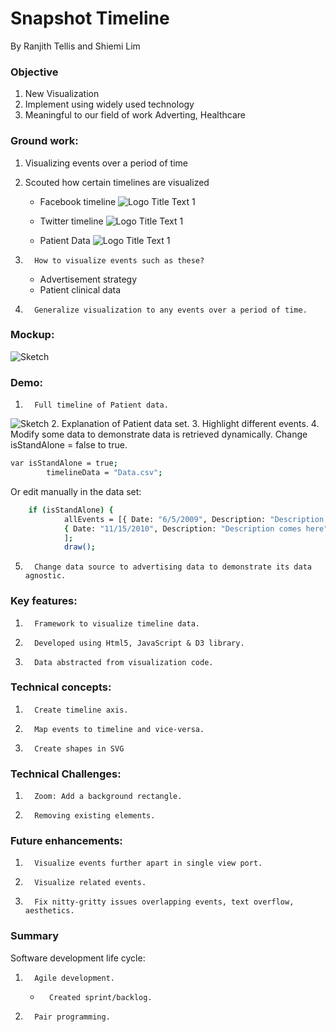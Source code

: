 
# Snapshot Timeline
By Ranjith Tellis and Shiemi Lim

### Objective

1. New Visualization
2. Implement using widely used technology
3. Meaningful to our field of work Adverting, Healthcare

 

### Ground work:

1. Visualizing events over a period of time
2. Scouted how certain timelines are visualized

    * Facebook timeline
    ![](https://github.com/Shemster/shemster.github.io/blob/master/images/timelinefacebook.png "Logo Title Text 1")

    * Twitter timeline
![](https://github.com/Shemster/shemster.github.io/blob/master/images/timelimetwitter.png "Logo Title Text 1")

    * Patient Data
![](https://github.com/Shemster/shemster.github.io/blob/master/images/PatientHistory.png "Logo Title Text 1")


3.       How to visualize events such as these?
    * Advertisement strategy
    * Patient clinical data

4.       Generalize visualization to any events over a period of time.

### Mockup:

![Sketch](https://github.com/Shemster/shemster.github.io/blob/master/images/sketch.png "Logo Title Text 1")

### Demo:

1.       Full timeline of Patient data.
![Sketch](https://github.com/Shemster/shemster.github.io/blob/master/images/TimelineScreenshot.png "Logo Title Text 1")
2.       Explanation of Patient data set.
3.       Highlight different events.
4.       Modify some data to demonstrate data is retrieved dynamically.
Change isStandAlone = false to true. 
```sh
var isStandAlone = true;
        timelineData = "Data.csv";
```    
Or edit manually in the data set:
```sh
    if (isStandAlone) {
            allEvents = [{ Date: "6/5/2009", Description: "Description comes here", EndDate: "", EventLocationType: "bottom", HeaderText: "Bottom event", Result: "+ve" },
            { Date: "11/15/2010", Description: "Description comes here", EndDate: "", EventLocationType: "flag", HeaderText: "Flag event", Result: "-ve" },
            ];
            draw();
``` 
5.       Change data source to advertising data to demonstrate its data agnostic.
 
 



### Key features:

1.       Framework to visualize timeline data.
2.       Developed using Html5, JavaScript & D3 library.
3.       Data abstracted from visualization code.

 

### Technical concepts:

1.       Create timeline axis.
2.       Map events to timeline and vice-versa.
3.       Create shapes in SVG

 
### Technical Challenges:

1.       Zoom: Add a background rectangle.
2.       Removing existing elements.


### Future enhancements:

1.       Visualize events further apart in single view port.
2.       Visualize related events.
3.       Fix nitty-gritty issues overlapping events, text overflow, aesthetics.


### Summary

Software development life cycle:

1.       Agile development.
    *       Created sprint/backlog.
2.       Pair programming.





